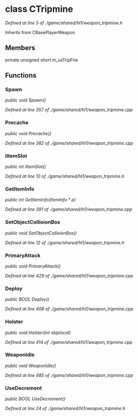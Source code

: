 # class CTripmine

*Defined at line 5 of ./game/shared/hl1/weapon_tripmine.h*

Inherits from CBasePlayerWeapon



## Members

private unsigned short m_usTripFire



## Functions

### Spawn

*public void Spawn()*

*Defined at line 357 of ./game/shared/hl1/weapon_tripmine.cpp*

### Precache

*public void Precache()*

*Defined at line 382 of ./game/shared/hl1/weapon_tripmine.cpp*

### iItemSlot

*public int iItemSlot()*

*Defined at line 10 of ./game/shared/hl1/weapon_tripmine.h*

### GetItemInfo

*public int GetItemInfo(ItemInfo * p)*

*Defined at line 391 of ./game/shared/hl1/weapon_tripmine.cpp*

### SetObjectCollisionBox

*public void SetObjectCollisionBox()*

*Defined at line 12 of ./game/shared/hl1/weapon_tripmine.h*

### PrimaryAttack

*public void PrimaryAttack()*

*Defined at line 429 of ./game/shared/hl1/weapon_tripmine.cpp*

### Deploy

*public BOOL Deploy()*

*Defined at line 408 of ./game/shared/hl1/weapon_tripmine.cpp*

### Holster

*public void Holster(int skiplocal)*

*Defined at line 414 of ./game/shared/hl1/weapon_tripmine.cpp*

### WeaponIdle

*public void WeaponIdle()*

*Defined at line 485 of ./game/shared/hl1/weapon_tripmine.cpp*

### UseDecrement

*public BOOL UseDecrement()*

*Defined at line 24 of ./game/shared/hl1/weapon_tripmine.h*



